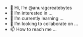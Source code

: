 - 👋 Hi, I’m @anuragcreatebytes
- 👀 I’m interested in ...
- 🌱 I’m currently learning ...
- 💞️ I’m looking to collaborate on ...
- 📫 How to reach me ...

<!---
anuragcreatebytes/anuragcreatebytes is a ✨ special ✨ repository because its `README.md` (this file) appears on your GitHub profile.
You can click the Preview link to take a look at your changes.
--->
